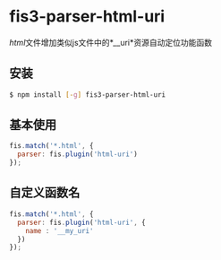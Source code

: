 # fis3-parser-html-uri

*html*文件增加类似js文件中的*__uri*资源自动定位功能函数

## 安装

```bash
$ npm install [-g] fis3-parser-html-uri
```

## 基本使用

```js
fis.match('*.html', {
  parser: fis.plugin('html-uri')
});
```

## 自定义函数名

```js
fis.match('*.html', {
  parser: fis.plugin('html-uri', {
    name : '__my_uri'
  })
});
```
